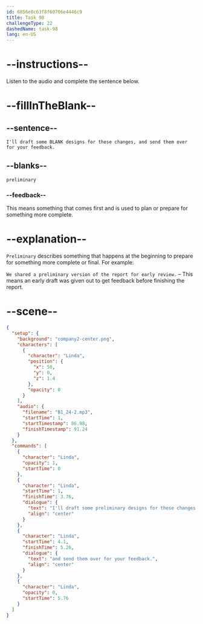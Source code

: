 ```yaml
---
id: 6856e8c63f8f60706e4446c9
title: Task 98
challengeType: 22
dashedName: task-98
lang: en-US
---
```


<!-- (Audio) Linda: I'll draft some preliminary designs for these changes, and send them over for your feedback. -->

# --instructions--

Listen to the audio and complete the sentence below.

# --fillInTheBlank--

## --sentence--

`I'll draft some BLANK designs for these changes, and send them over for your feedback.`

## --blanks--

`preliminary`

### --feedback--

This means something that comes first and is used to plan or prepare for something more complete.

# --explanation--

`Preliminary` describes something that happens at the beginning to prepare for something more complete or final. For example:

`We shared a preliminary version of the report for early review.` – This means an early draft was given out to get feedback before finishing the report.

# --scene--

```json
{
  "setup": {
    "background": "company2-center.png",
    "characters": [
      {
        "character": "Linda",
        "position": {
          "x": 50,
          "y": 0,
          "z": 1.4
        },
        "opacity": 0
      }
    ],
    "audio": {
      "filename": "B1_24-2.mp3",
      "startTime": 1,
      "startTimestamp": 86.98,
      "finishTimestamp": 91.24
    }
  },
  "commands": [
    {
      "character": "Linda",
      "opacity": 1,
      "startTime": 0
    },
    {
      "character": "Linda",
      "startTime": 1,
      "finishTime": 3.76,
      "dialogue": {
        "text": "I'll draft some preliminary designs for these changes,",
        "align": "center"
      }
    },
    {
      "character": "Linda",
      "startTime": 4.1,
      "finishTime": 5.26,
      "dialogue": {
        "text": "and send them over for your feedback.",
        "align": "center"
      }
    },
    {
      "character": "Linda",
      "opacity": 0,
      "startTime": 5.76
    }
  ]
}
```
